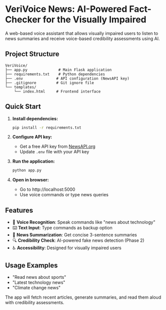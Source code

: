 # VeriVoice News: AI-Powered Fact-Checker for the Visually Impaired

A web-based voice assistant that allows visually impaired users to listen to news summaries and receive voice-based credibility assessments using AI.

## Project Structure

```
VeriVoice/
├── app.py              # Main Flask application
├── requirements.txt    # Python dependencies
├── .env               # API configuration (NewsAPI key)
├── .gitignore         # Git ignore file
└── templates/
    └── index.html     # Frontend interface
```

## Quick Start

1. **Install dependencies:**
   ```bash
   pip install -r requirements.txt
   ```

2. **Configure API key:**
   - Get a free API key from [NewsAPI.org](https://newsapi.org/register)
   - Update `.env` file with your API key

3. **Run the application:**
   ```bash
   python app.py
   ```

4. **Open in browser:**
   - Go to http://localhost:5000
   - Use voice commands or type news queries

## Features

- 🎤 **Voice Recognition**: Speak commands like "news about technology"
- ⌨️ **Text Input**: Type commands as backup option
- 📰 **News Summarization**: Get concise 3-sentence summaries
- 🔍 **Credibility Check**: AI-powered fake news detection (Phase 2)
- ♿ **Accessibility**: Designed for visually impaired users

## Usage Examples

- "Read news about sports"
- "Latest technology news"
- "Climate change news"

The app will fetch recent articles, generate summaries, and read them aloud with credibility assessments.
